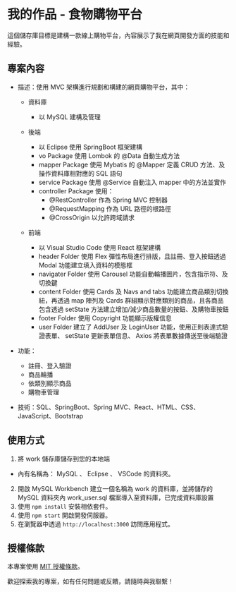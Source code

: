 # 我的作品 - 食物購物平台

這個儲存庫目標是建構一款線上購物平台，內容展示了我在網頁開發方面的技能和經驗。

## 專案內容

- 描述：使用 MVC 架構進行規劃和構建的網頁購物平台，其中：

  - 資料庫
    - 以 MySQL 建構及管理
  
  - 後端
    - 以 Eclipse 使用 SpringBoot 框架建構
    - vo Package 使用 Lombok 的 @Data 自動生成方法
    - mapper Package 使用 Mybatis 的 @Mapper 定義 CRUD 方法、及操作資料庫相對應的 SQL 語句
    - service Package 使用 @Service 自動注入 mapper 中的方法並實作
    - controller Package 使用：
      - @RestController 作為 Spring MVC 控制器
      - @RequestMapping 作為 URL 路徑的根路徑
      - @CrossOrigin 以允許跨域請求
  
  - 前端
    - 以 Visual Studio Code 使用 React 框架建構
    - header Folder 使用 Flex 彈性布局進行排版，且註冊、登入按鈕透過 Modal 功能建立填入資料的模態框
    - navigater Folder 使用 Carousel 功能自動輪播圖片，包含指示符、及切換鍵
    - content Folder 使用 Cards 及 Navs and tabs 功能建立商品類別切換紐，再透過 map 陣列及 Cards 群組顯示對應類別的商品，且各商品包含透過 setState 方法建立增加/減少商品數量的按鈕、及購物車按鈕
    - footer Folder 使用 Copyright 功能顯示版權信息
    - user Folder 建立了 AddUser 及 LoginUser 功能，使用正則表達式驗證表單、 setState 更新表單信息、 Axios 將表單數據傳送至後端驗證
    
- 功能：
  - 註冊、登入驗證
  - 商品輪播
  - 依類別顯示商品
  - 購物車管理

- 技術：SQL、SpringBoot、Spring MVC、React、HTML、CSS、JavaScript、Bootstrap

## 使用方式
1. 將 work 儲存庫儲存到您的本地端
  - 內有名稱為： MySQL 、 Eclipse 、 VSCode 的資料夾。
2. 開啟 MySQL Workbench 建立一個名稱為 work 的資料庫，並將儲存的 MySQL 資料夾內 work_user.sql 檔案導入至資料庫，已完成資料庫設置
4. 使用 `npm install` 安裝相依套件。
5. 使用 `npm start` 開啟開發伺服器。
6. 在瀏覽器中透過 `http://localhost:3000` 訪問應用程式。

## 授權條款
本專案使用 [MIT 授權條款](LICENSE)。

歡迎探索我的專案，如有任何問題或反饋，請隨時與我聯繫！
